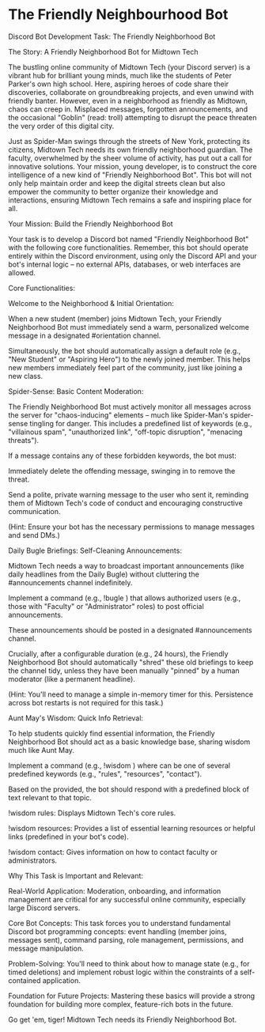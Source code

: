 # The Friendly Neighbourhood Bot

Discord Bot Development Task: The Friendly Neighborhood Bot

The Story: A Friendly Neighborhood Bot for Midtown Tech

The bustling online community of Midtown Tech (your Discord server) is a vibrant hub for brilliant young minds, much like the students of Peter Parker's own high school. Here, aspiring heroes of code share their discoveries, collaborate on groundbreaking projects, and even unwind with friendly banter. However, even in a neighborhood as friendly as Midtown, chaos can creep in. Misplaced messages, forgotten announcements, and the occasional "Goblin" (read: troll) attempting to disrupt the peace threaten the very order of this digital city.

Just as Spider-Man swings through the streets of New York, protecting its citizens, Midtown Tech needs its own friendly neighborhood guardian. The faculty, overwhelmed by the sheer volume of activity, has put out a call for innovative solutions. Your mission, young developer, is to construct the core intelligence of a new kind of "Friendly Neighborhood Bot". This bot will not only help maintain order and keep the digital streets clean but also empower the community to better organize their knowledge and interactions, ensuring Midtown Tech remains a safe and inspiring place for all.

Your Mission: Build the Friendly Neighborhood Bot

Your task is to develop a Discord bot named "Friendly Neighborhood Bot" with the following core functionalities. Remember, this bot should operate entirely within the Discord environment, using only the Discord API and your bot's internal logic – no external APIs, databases, or web interfaces are allowed.

Core Functionalities:

Welcome to the Neighborhood & Initial Orientation:

When a new student (member) joins Midtown Tech, your Friendly Neighborhood Bot must immediately send a warm, personalized welcome message in a designated #orientation channel.

Simultaneously, the bot should automatically assign a default role (e.g., "New Student" or "Aspiring Hero") to the newly joined member. This helps new members immediately feel part of the community, just like joining a new class.

Spider-Sense: Basic Content Moderation:

The Friendly Neighborhood Bot must actively monitor all messages across the server for "chaos-inducing" elements – much like Spider-Man's spider-sense tingling for danger. This includes a predefined list of keywords (e.g., "villainous spam", "unauthorized link", "off-topic disruption", "menacing threats").

If a message contains any of these forbidden keywords, the bot must:

Immediately delete the offending message, swinging in to remove the threat.

Send a polite, private warning message to the user who sent it, reminding them of Midtown Tech's code of conduct and encouraging constructive communication.

(Hint: Ensure your bot has the necessary permissions to manage messages and send DMs.)

Daily Bugle Briefings: Self-Cleaning Announcements:

Midtown Tech needs a way to broadcast important announcements (like daily headlines from the Daily Bugle) without cluttering the #announcements channel indefinitely.

Implement a command (e.g., !bugle <your message here>) that allows authorized users (e.g., those with "Faculty" or "Administrator" roles) to post official announcements.

These announcements should be posted in a designated #announcements channel.

Crucially, after a configurable duration (e.g., 24 hours), the Friendly Neighborhood Bot should automatically "shred" these old briefings to keep the channel tidy, unless they have been manually "pinned" by a human moderator (like a permanent headline).

(Hint: You'll need to manage a simple in-memory timer for this. Persistence across bot restarts is not required for this task.)

Aunt May's Wisdom: Quick Info Retrieval:

To help students quickly find essential information, the Friendly Neighborhood Bot should act as a basic knowledge base, sharing wisdom much like Aunt May.

Implement a command (e.g., !wisdom <topic>) where <topic> can be one of several predefined keywords (e.g., "rules", "resources", "contact").

Based on the <topic> provided, the bot should respond with a predefined block of text relevant to that topic.

!wisdom rules: Displays Midtown Tech's core rules.

!wisdom resources: Provides a list of essential learning resources or helpful links (predefined in your bot's code).

!wisdom contact: Gives information on how to contact faculty or administrators.

Why This Task is Important and Relevant:

Real-World Application: Moderation, onboarding, and information management are critical for any successful online community, especially large Discord servers.

Core Bot Concepts: This task forces you to understand fundamental Discord bot programming concepts: event handling (member joins, messages sent), command parsing, role management, permissions, and message manipulation.

Problem-Solving: You'll need to think about how to manage state (e.g., for timed deletions) and implement robust logic within the constraints of a self-contained application.

Foundation for Future Projects: Mastering these basics will provide a strong foundation for building more complex, feature-rich bots in the future.

Go get 'em, tiger! Midtown Tech needs its Friendly Neighborhood Bot.